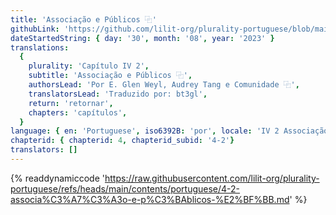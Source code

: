 ```yaml
---
title: 'Associação e Públicos ⿻'
githubLink: 'https://github.com/lilit-org/plurality-portuguese/blob/main/contents/portuguese/4-2-associa%C3%A7%C3%A3o-e-p%C3%BAblicos-%E2%BF%BB.md'
dateStartedString: { day: '30', month: '08', year: '2023' }
translations:
  {
    plurality: 'Capítulo IV 2',
    subtitle: 'Associação e Públicos ⿻',
    authorsLead: 'Por E. Glen Weyl, Audrey Tang e Comunidade ⿻',
    translatorsLead: 'Traduzido por: bt3gl',
    return: 'retornar',
    chapters: 'capítulos',
  }
language: { en: 'Portuguese', iso6392B: 'por', locale: 'IV 2 Associação e Públicos ⿻' }
chapterid: { chapterid: 4, chapterid_subid: '4-2'}
translators: []
---
```

{% readdynamiccode 'https://raw.githubusercontent.com/lilit-org/plurality-portuguese/refs/heads/main/contents/portuguese/4-2-associa%C3%A7%C3%A3o-e-p%C3%BAblicos-%E2%BF%BB.md' %} 